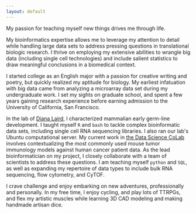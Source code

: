 ```yaml
---
layout: default
---
```

My passion for teaching myself new things drives me through life.

My bioinformatics expertise allows me to leverage my attention to detail while handling large data sets to address pressing questions in translational biologic research. I thrive on employing my extensive abilities to wrangle big data (including single cell technologies) and include salient statistics to draw meaningful conclusions in a biomedical context. 

I started college as an English major with a passion for creative writing and poetry, but quickly realized my aptitude for biology. My earliest infatuation with big data came from analyzing a microarray data set during my undergraduate work. I set my sights on graduate school, and spent a few years gaining research experience before earning admission to the University of California, San Francisco.

In the lab of <a href="https://lairdlab.ucsf.edu/">Diana Laird</a>, I characterized mammalian early germ-line development. I taught myself `R` and `bash` to tackle complex bioinformatic data sets, including single cell RNA sequencing libraries.
I also ran our lab's Ubuntu computational server. My current work in <a href="https://dscolab.ucsf.edu/">the Data Science CoLab</a> involves contextualizing the most commonly used mouse tumor immunology models against human cancer patient data. As the lead bioinformatician on my project, I closely collaborate with a team of scientists to address these questions.
I am teaching myself `python` and `SQL`, as well as expanding my repertoire of data types to include bulk RNA sequencing, flow cytometry, and CyTOF.

I crave challenge and enjoy embarking on new adventures, professionally and personally. In my free time, I enjoy cycling, and play lots of TTRPGs, and flex my artistic muscles while learning 3D CAD modeling and making handmade artisan dice.
